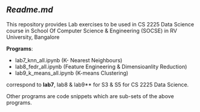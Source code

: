 ## *Readme.md*

This repository provides Lab exercises to be used in CS 2225 Data Science course in School Of Computer Science & Engineering (SOCSE) in RV University, Bangalore

**Programs**:
- lab7_knn_all.ipynb (K- Nearest Neighbours)
- lab8_fedr_all.ipynb (Feature Engineering & Dimensioanlity Reduction)
- lab9_k_means_all.ipynb (K-means Clustering)

correspond to **lab7**, lab8 & lab9** for S3 & S5 for CS 2225 Data Science.

Other programs are code snippets which are sub-sets of the above programs.




